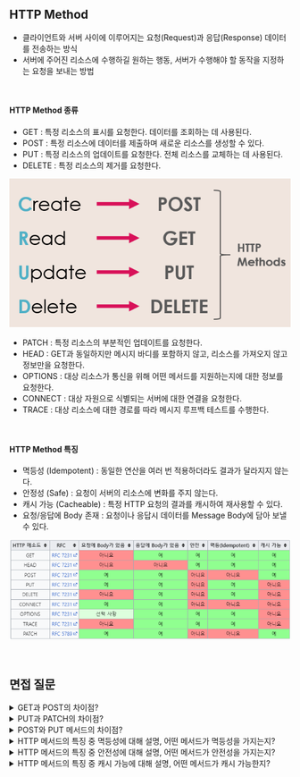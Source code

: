 ## HTTP Method

- 클라이언트와 서버 사이에 이루어지는 요청(Request)과 응답(Response) 데이터를 전송하는 방식
- 서버에 주어진 리소스에 수행하길 원하는 행동, 서버가 수행해야 할 동작을 지정하는 요청을 보내는 방법

<br>

#### HTTP Method 종류

- GET : 특정 리소스의 표시를 요청한다. 데이터를 조회하는 데 사용된다.
- POST : 특정 리소스에 데이터를 제출하며 새로운 리소스를 생성할 수 있다.
- PUT : 특정 리소스의 업데이트를 요청한다. 전체 리소스를 교체하는 데 사용된다.
- DELETE : 특정 리소스의 제거를 요청한다.

![Alt text](image-4.png)

- PATCH : 특정 리소스의 부분적인 업데이트를 요청한다.
- HEAD : GET과 동일하지만 메시지 바디를 포함하지 않고, 리소스를 가져오지 않고 정보만을 요청한다.
- OPTIONS : 대상 리소스가 통신을 위해 어떤 메서드를 지원하는지에 대한 정보를 요청한다.
- CONNECT : 대상 자원으로 식별되는 서버에 대한 연결을 요청한다.
- TRACE : 대상 리소스에 대한 경로를 따라 메시지 루프백 테스트를 수행한다.

<br>

#### HTTP Method 특징

- 멱등성 (Idempotent) : 동일한 연산을 여러 번 적용하더라도 결과가 달라지지 않는다.
- 안정성 (Safe) : 요청이 서버의 리소스에 변화를 주지 않는다.
- 캐시 가능 (Cacheable) : 특정 HTTP 요청의 결과를 캐시하여 재사용할 수 있다.
- 요청/응답에 Body 존재 : 요청이나 응답시 데이터를 Message Body에 담아 보낼 수 있다.

![Alt text](image-1.png)

<br>

## 면접 질문

<details>
<summary>GET과 POST의 차이점?</summary>
<div markdown="1">

GET은 정보를 조회하는 데 사용되며 서버에게 데이터를 요청합니다.
반면, POST는 서버에 데이터를 제출하여 리소스를 생성하거나 업데이트하는 데 사용됩니다.
또한 GET은 URL에 매개변수를 포함하여 데이터를 전송하지만 POST는 HTTP 메시지의 본문에 데이터를 포함해서 전송합니다.

</div>
</details>

<details>
<summary>PUT과 PATCH의 차이점?</summary>
<div markdown="1">

PUT은 리소스의 전체 업데이트를 수행하며 제공된 데이터를 사용하여 리소스를 완전히 대체합니다.
반면에 PATCH는 리소스의 일부만을 업데이트하며 제공된 필드의 데이터만 변경합니다.

</div>
</details>

<details>
<summary> POST와 PUT 메서드의 차이점?</summary>
<div markdown="1">

PUT 메서드는 클라이언트가 리소스의 위치를 알고 있는 상태에서 사용하며, 해당 리소스를 완전히 새로운 것으로 대체하는 데 사용됩니다.
반면, POST 메서드는 클라이언트가 리소스의 위치를 모르는 상태에서 사용하며, 서버에게 새로운 리소스를 생성해달라는 요청을 보냅니다.

</div>
</details>

<details>
<summary>HTTP 메서드의 특징 중 멱등성에 대해 설명, 어떤 메서드가 멱등성을 가지는지?</summary>
<div markdown="1">

멱등성이란 동일한 연산을 여러 번 적용하더라도 결과가 달라지지 않는 성질을 의미합니다.
HTTP 메서드 중에서 GET, PUT, DELETE, HEAD, OPTIONS 등은 멱등성을 가집니다.
예를 들어, 동일한 GET 요청을 여러 번 보내도 결과는 동일하게 유지됩니다.

</div>
</details>

<details>
<summary>HTTP 메서드의 특징 중 안전성에 대해 설명, 어떤 메서드가 안전성을 가지는지?</summary>
<div markdown="1">

안전성은 요청이 서버의 리소스에 변화를 주지 않는 성질을 나타냅니다.
GET 메소드는 서버의 어떤 리소스도 변경시키지 않고, 단순히 리소스를 요청만 하기 때문에 안전한 메소드로 분류됩니다.

</div>
</details>

<details>
<summary>HTTP 메서드의 특징 중 캐시 가능에 대해 설명, 어떤 메서드가 캐시 가능한지?</summary>
<div markdown="1">

캐시 가능은 특정 HTTP 요청의 결과를 캐시하여 재사용할 수 있는지 여부를 나타냅니다.
GET과 HEAD 메소드는 서버의 상태를 변경하지 않고 단지 정보를 조회하는 데 사용되기 때문에 서버로부터 한 번 받아온 정보를 클라이언트가 재사용하는 것이 가능합니다.

</div>
</details>
